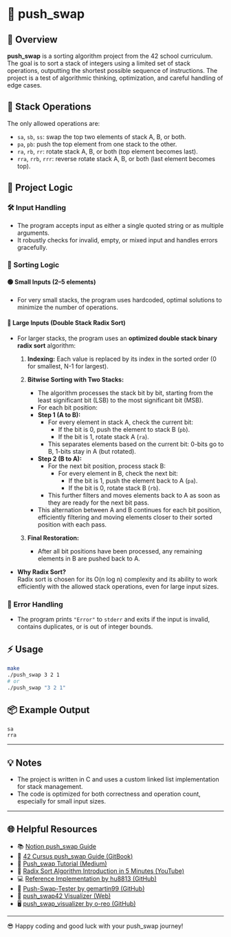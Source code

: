 # 🚀 push_swap

## 📝 Overview

**push_swap** is a sorting algorithm project from the 42 school curriculum. The goal is to sort a stack of integers using a limited set of stack operations, outputting the shortest possible sequence of instructions. The project is a test of algorithmic thinking, optimization, and careful handling of edge cases.

## 🧩 Stack Operations

The only allowed operations are:
- `sa`, `sb`, `ss`: swap the top two elements of stack A, B, or both.
- `pa`, `pb`: push the top element from one stack to the other.
- `ra`, `rb`, `rr`: rotate stack A, B, or both (top element becomes last).
- `rra`, `rrb`, `rrr`: reverse rotate stack A, B, or both (last element becomes top).

## 🧠 Project Logic

### 🛠️ Input Handling

- The program accepts input as either a single quoted string or as multiple arguments.
- It robustly checks for invalid, empty, or mixed input and handles errors gracefully.

### 🔄 Sorting Logic

#### 🟢 Small Inputs (2–5 elements)
- For very small stacks, the program uses hardcoded, optimal solutions to minimize the number of operations.

#### 🔵 Large Inputs (Double Stack Radix Sort)
- For larger stacks, the program uses an **optimized double stack binary radix sort** algorithm:

  1. **Indexing:** Each value is replaced by its index in the sorted order (0 for smallest, N-1 for largest).

  2. **Bitwise Sorting with Two Stacks:**
     - The algorithm processes the stack bit by bit, starting from the least significant bit (LSB) to the most significant bit (MSB).
     - For each bit position:
      - **Step 1 (A to B):**
        - For every element in stack A, check the current bit:
          - If the bit is 0, push the element to stack B (`pb`).
          - If the bit is 1, rotate stack A (`ra`).
        - This separates elements based on the current bit: 0-bits go to B, 1-bits stay in A (but rotated).
      - **Step 2 (B to A):**
        - For the next bit position, process stack B:
          - For every element in B, check the next bit:
            - If the bit is 1, push the element back to A (`pa`).
            - If the bit is 0, rotate stack B (`rb`).
        - This further filters and moves elements back to A as soon as they are ready for the next bit pass.
     - This alternation between A and B continues for each bit position, efficiently filtering and moving elements closer to their sorted position with each pass.

  3. **Final Restoration:**
     - After all bit positions have been processed, any remaining elements in B are pushed back to A.

- **Why Radix Sort?**  
  Radix sort is chosen for its O(n log n) complexity and its ability to work efficiently with the allowed stack operations, even for large input sizes.

### 🚨 Error Handling

- The program prints `"Error"` to `stderr` and exits if the input is invalid, contains duplicates, or is out of integer bounds.

## ⚡ Usage

```sh
make
./push_swap 3 2 1
# or
./push_swap "3 2 1"
```

## 📦 Example Output

```
sa
rra
```

---

## 💡 Notes

- The project is written in C and uses a custom linked list implementation for stack management.
- The code is optimized for both correctness and operation count, especially for small input sizes.

---

## 🌐 Helpful Resources

- 📚 [Notion push_swap Guide](https://suspectedoceano.notion.site/push_swap-ee2c472005d54d978412bfc37a1ab3e7)
- 📖 [42 Cursus push_swap Guide (GitBook)](https://42-cursus.gitbook.io/guide/2-rank-02/push_swap)
- 📝 [Push_swap Tutorial (Medium)](https://medium.com/nerd-for-tech/push-swap-tutorial-fa746e6aba1e)
- 🎥 [Radix Sort Algorithm Introduction in 5 Minutes (YouTube)](https://www.youtube.com/watch?v=XiuSW_mEn7g)
- 💻 [Reference Implementation by hu8813 (GitHub)](https://github.com/hu8813/push_swap)
- 🧪 [Push-Swap-Tester by gemartin99 (GitHub)](https://github.com/gemartin99/Push-Swap-Tester)
- 👀 [push_swap42 Visualizer (Web)](https://push-swap42-visualizer.vercel.app/)
- 🖥️ [push_swap_visualizer by o-reo (GitHub)](https://github.com/o-reo/push_swap_visualizer)

---

😎 Happy coding and good luck with your push_swap journey!
